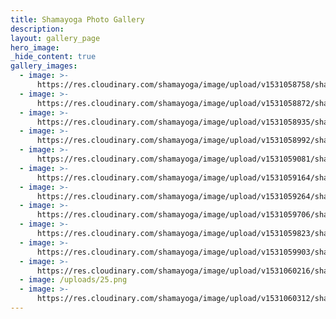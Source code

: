 ```yaml
---
title: Shamayoga Photo Gallery
description:
layout: gallery_page
hero_image:
_hide_content: true
gallery_images:
  - image: >-
      https://res.cloudinary.com/shamayoga/image/upload/v1531058758/shamayoga.org.uk/everything-yoga/gallery/3KfdUdbA-i25XaGPQgixqD9_6vzcXkRpjT4tPa1GuHOs_NvZVElSFr6_K3yDAm_E4D9UeOGm2gOQqbqp8Q_s0-rj-l80-e30.jpg
  - image: >-
      https://res.cloudinary.com/shamayoga/image/upload/v1531058872/shamayoga.org.uk/everything-yoga/gallery/vlcsnap-error221-1.png
  - image: >-
      https://res.cloudinary.com/shamayoga/image/upload/v1531058935/shamayoga.org.uk/everything-yoga/gallery/12.png
  - image: >-
      https://res.cloudinary.com/shamayoga/image/upload/v1531058992/shamayoga.org.uk/everything-yoga/gallery/PVei9e3R4DpSGVtubackXWo9RrBbfDtFW0D258OcDuccuTaN4roVMx76ng1bRug1QVWqWZw2o_0xIS1YdQ_s0-rj-l80-e30.jpg
  - image: >-
      https://res.cloudinary.com/shamayoga/image/upload/v1531059081/shamayoga.org.uk/everything-yoga/gallery/3.png
  - image: >-
      https://res.cloudinary.com/shamayoga/image/upload/v1531059164/shamayoga.org.uk/everything-yoga/gallery/image31-1.jpg
  - image: >-
      https://res.cloudinary.com/shamayoga/image/upload/v1531059264/shamayoga.org.uk/everything-yoga/gallery/4.png
  - image: >-
      https://res.cloudinary.com/shamayoga/image/upload/v1531059706/shamayoga.org.uk/everything-yoga/gallery/stack.jpg
  - image: >-
      https://res.cloudinary.com/shamayoga/image/upload/v1531059823/shamayoga.org.uk/everything-yoga/gallery/8.png
  - image: >-
      https://res.cloudinary.com/shamayoga/image/upload/v1531059903/shamayoga.org.uk/everything-yoga/gallery/10.png
  - image: >-
      https://res.cloudinary.com/shamayoga/image/upload/v1531060216/shamayoga.org.uk/everything-yoga/gallery/29.png
  - image: /uploads/25.png
  - image: >-
      https://res.cloudinary.com/shamayoga/image/upload/v1531060312/shamayoga.org.uk/everything-yoga/gallery/20150607-162744.jpg
---
```


